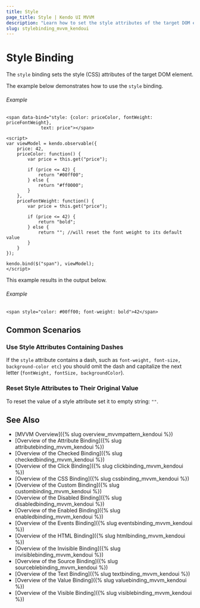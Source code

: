 ```yaml
---
title: Style
page_title: Style | Kendo UI MVVM
description: "Learn how to set the style attributes of the target DOM element by using the style binding in Kendo UI MVVM."
slug: stylebinding_mvvm_kendoui
---
```


# Style Binding

The `style` binding sets the style (CSS) attributes of the target DOM element.

The example below demonstrates how to use the `style` binding.

###### Example

    <span data-bind="style: {color: priceColor, fontWeight: priceFontWeight},
                 text: price"></span>

    <script>
    var viewModel = kendo.observable({
        price: 42,
        priceColor: function() {
            var price = this.get("price");

            if (price <= 42) {
                return "#00ff00";
            } else {
                return "#ff0000";
            }
        },
        priceFontWeight: function() {
            var price = this.get("price");

            if (price <= 42) {
                return "bold";
            } else {
                return ""; //will reset the font weight to its default value
            }
        }
    });

    kendo.bind($("span"), viewModel);
    </script>

This example results in the output below.

###### Example

    <span style="color: #00ff00; font-weight: bold">42</span>

## Common Scenarios

### Use Style Attributes Containing Dashes

If the `style` attribute contains a dash, such as `font-weight, font-size, background-color etc`) you should omit the dash and capitalize the
next letter (`fontWeight, fontSize, backgroundColor`).

### Reset Style Attributes to Their Original Value

To reset the value of a style attribute set it to empty string: `""`.

## See Also

* [MVVM Overview]({% slug overview_mvvmpattern_kendoui %})
* [Overview of the Attribute Binding]({% slug attributebinding_mvvm_kendoui %})
* [Overview of the Checked Binding]({% slug checkedbinding_mvvm_kendoui %})
* [Overview of the Click Binding]({% slug clickbinding_mvvm_kendoui %})
* [Overview of the CSS Binding]({% slug cssbinding_mvvm_kendoui %})
* [Overview of the Custom Binding]({% slug custombinding_mvvm_kendoui %})
* [Overview of the Disabled Binding]({% slug disabledbinding_mvvm_kendoui %})
* [Overview of the Enabled Binding]({% slug enabledbinding_mvvm_kendoui %})
* [Overview of the Events Binding]({% slug eventsbinding_mvvm_kendoui %})
* [Overview of the HTML Binding]({% slug htmlbinding_mvvm_kendoui %})
* [Overview of the Invisible Binding]({% slug invisiblebinding_mvvm_kendoui %})
* [Overview of the Source Binding]({% slug sourceblebinding_mvvm_kendoui %})
* [Overview of the Text Binding]({% slug textbinding_mvvm_kendoui %})
* [Overview of the Value Binding]({% slug valuebinding_mvvm_kendoui %})
* [Overview of the Visible Binding]({% slug visiblebinding_mvvm_kendoui %})
